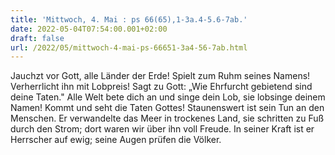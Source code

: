 ```yaml
---
title: 'Mittwoch, 4. Mai : ps 66(65),1-3a.4-5.6-7ab.'
date: 2022-05-04T07:54:00.001+02:00
draft: false
url: /2022/05/mittwoch-4-mai-ps-66651-3a4-56-7ab.html
---
```


Jauchzt vor Gott, alle Länder der Erde! Spielt zum Ruhm seines Namens! Verherrlicht ihn mit Lobpreis! Sagt zu Gott: „Wie Ehrfurcht gebietend sind deine Taten." Alle Welt bete dich an und singe dein Lob, sie lobsinge deinem Namen! Kommt und seht die Taten Gottes! Staunenswert ist sein Tun an den Menschen. Er verwandelte das Meer in trockenes Land, sie schritten zu Fuß durch den Strom; dort waren wir über ihn voll Freude. In seiner Kraft ist er Herrscher auf ewig; seine Augen prüfen die Völker.